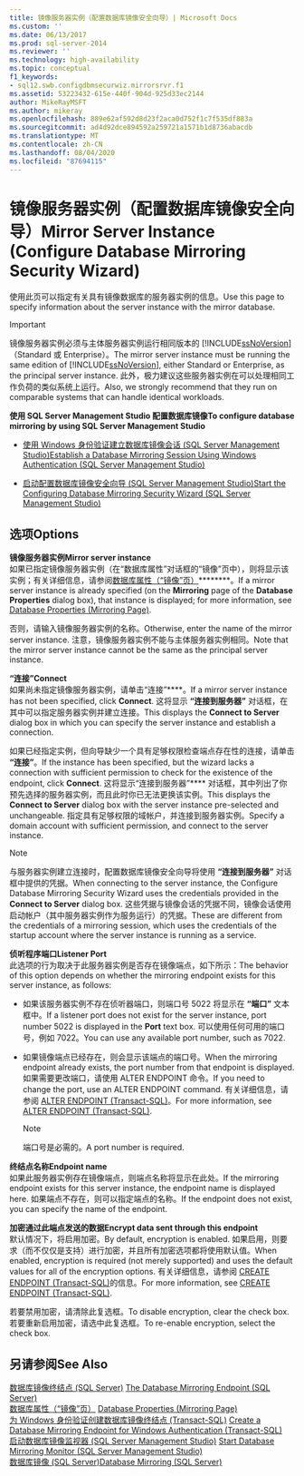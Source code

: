 ```yaml
---
title: 镜像服务器实例（配置数据库镜像安全向导）| Microsoft Docs
ms.custom: ''
ms.date: 06/13/2017
ms.prod: sql-server-2014
ms.reviewer: ''
ms.technology: high-availability
ms.topic: conceptual
f1_keywords:
- sql12.swb.configdbmsecurwiz.mirrorsrvr.f1
ms.assetid: 53223432-615e-440f-904d-925d33ec2144
author: MikeRayMSFT
ms.author: mikeray
ms.openlocfilehash: 889e62af592d8d23f2aca0d752f1c7f535df883a
ms.sourcegitcommit: ad4d92dce894592a259721a1571b1d8736abacdb
ms.translationtype: MT
ms.contentlocale: zh-CN
ms.lasthandoff: 08/04/2020
ms.locfileid: "87694115"
---
```

# <a name="mirror-server-instance-configure-database-mirroring-security-wizard"></a><span data-ttu-id="32490-102">镜像服务器实例（配置数据库镜像安全向导）</span><span class="sxs-lookup"><span data-stu-id="32490-102">Mirror Server Instance (Configure Database Mirroring Security Wizard)</span></span>
  <span data-ttu-id="32490-103">使用此页可以指定有关具有镜像数据库的服务器实例的信息。</span><span class="sxs-lookup"><span data-stu-id="32490-103">Use this page to specify information about the server instance with the mirror database.</span></span>  
  
> [!IMPORTANT]  
>  <span data-ttu-id="32490-104">镜像服务器实例必须与主体服务器实例运行相同版本的 [!INCLUDE[ssNoVersion](../../includes/ssnoversion-md.md)]（Standard 或 Enterprise）。</span><span class="sxs-lookup"><span data-stu-id="32490-104">The mirror server instance must be running the same edition of [!INCLUDE[ssNoVersion](../../includes/ssnoversion-md.md)], either Standard or Enterprise, as the principal server instance.</span></span> <span data-ttu-id="32490-105">此外，极力建议这些服务器实例在可以处理相同工作负荷的类似系统上运行。</span><span class="sxs-lookup"><span data-stu-id="32490-105">Also, we strongly recommend that they run on comparable systems that can handle identical workloads.</span></span>  
  
 <span data-ttu-id="32490-106">**使用 SQL Server Management Studio 配置数据库镜像**</span><span class="sxs-lookup"><span data-stu-id="32490-106">**To configure database mirroring by using SQL Server Management Studio**</span></span>  
  
-   [<span data-ttu-id="32490-107">使用 Windows 身份验证建立数据库镜像会话 (SQL Server Management Studio)</span><span class="sxs-lookup"><span data-stu-id="32490-107">Establish a Database Mirroring Session Using Windows Authentication &#40;SQL Server Management Studio&#41;</span></span>](establish-database-mirroring-session-windows-authentication.md)  
  
-   [<span data-ttu-id="32490-108">启动配置数据库镜像安全向导 (SQL Server Management Studio)</span><span class="sxs-lookup"><span data-stu-id="32490-108">Start the Configuring Database Mirroring Security Wizard &#40;SQL Server Management Studio&#41;</span></span>](start-the-configuring-database-mirroring-security-wizard.md)  
  
## <a name="options"></a><span data-ttu-id="32490-109">选项</span><span class="sxs-lookup"><span data-stu-id="32490-109">Options</span></span>  
 <span data-ttu-id="32490-110">**镜像服务器实例**</span><span class="sxs-lookup"><span data-stu-id="32490-110">**Mirror server instance**</span></span>  
 <span data-ttu-id="32490-111">如果已指定镜像服务器实例（在“数据库属性”对话框的“镜像”页中），则将显示该实例；有关详细信息，请参阅[数据库属性（“镜像”页）](../../relational-databases/databases/database-properties-mirroring-page.md)\*\*\*\*\*\*\*\*。</span><span class="sxs-lookup"><span data-stu-id="32490-111">If a mirror server instance is already specified (on the **Mirroring** page of the **Database Properties** dialog box), that instance is displayed; for more information, see [Database Properties &#40;Mirroring Page&#41;](../../relational-databases/databases/database-properties-mirroring-page.md).</span></span>  
  
 <span data-ttu-id="32490-112">否则，请输入镜像服务器实例的名称。</span><span class="sxs-lookup"><span data-stu-id="32490-112">Otherwise, enter the name of the mirror server instance.</span></span> <span data-ttu-id="32490-113">注意，镜像服务器实例不能与主体服务器实例相同。</span><span class="sxs-lookup"><span data-stu-id="32490-113">Note that the mirror server instance cannot be the same as the principal server instance.</span></span>  
  
 <span data-ttu-id="32490-114">**“连接”**</span><span class="sxs-lookup"><span data-stu-id="32490-114">**Connect**</span></span>  
 <span data-ttu-id="32490-115">如果尚未指定镜像服务器实例，请单击“连接”\*\*\*\*。</span><span class="sxs-lookup"><span data-stu-id="32490-115">If a mirror server instance has not been specified, click **Connect**.</span></span> <span data-ttu-id="32490-116">这将显示 **“连接到服务器”** 对话框，在其中可以指定服务器实例并建立连接。</span><span class="sxs-lookup"><span data-stu-id="32490-116">This displays the **Connect to Server** dialog box in which you can specify the server instance and establish a connection.</span></span>  
  
 <span data-ttu-id="32490-117">如果已经指定实例，但向导缺少一个具有足够权限检查端点存在性的连接，请单击 **“连接”**。</span><span class="sxs-lookup"><span data-stu-id="32490-117">If the instance has been specified, but the wizard lacks a connection with sufficient permission to check for the existence of the endpoint, click **Connect**.</span></span> <span data-ttu-id="32490-118">这将显示“连接到服务器”\*\*\*\* 对话框，其中列出了你预先选择的服务器实例，而且此时你已无法更换该实例。</span><span class="sxs-lookup"><span data-stu-id="32490-118">This displays the **Connect to Server** dialog box with the server instance pre-selected and unchangeable.</span></span> <span data-ttu-id="32490-119">指定具有足够权限的域帐户，并连接到服务器实例。</span><span class="sxs-lookup"><span data-stu-id="32490-119">Specify a domain account with sufficient permission, and connect to the server instance.</span></span>  
  
> [!NOTE]  
>  <span data-ttu-id="32490-120">与服务器实例建立连接时，配置数据库镜像安全向导将使用 **“连接到服务器”** 对话框中提供的凭据。</span><span class="sxs-lookup"><span data-stu-id="32490-120">When connecting to the server instance, the Configure Database Mirroring Security Wizard uses the credentials provided in the **Connect to Server** dialog box.</span></span> <span data-ttu-id="32490-121">这些凭据与镜像会话的凭据不同，镜像会话使用启动帐户（其中服务器实例作为服务运行）的凭据。</span><span class="sxs-lookup"><span data-stu-id="32490-121">These are different from the credentials of a mirroring session, which uses the credentials of the startup account where the server instance is running as a service.</span></span>  
  
 <span data-ttu-id="32490-122">**侦听程序端口**</span><span class="sxs-lookup"><span data-stu-id="32490-122">**Listener Port**</span></span>  
 <span data-ttu-id="32490-123">此选项的行为取决于此服务器实例是否存在镜像端点，如下所示：</span><span class="sxs-lookup"><span data-stu-id="32490-123">The behavior of this option depends on whether the mirroring endpoint exists for this server instance, as follows:</span></span>  
  
-   <span data-ttu-id="32490-124">如果该服务器实例不存在侦听器端口，则端口号 5022 将显示在 **“端口”** 文本框中。</span><span class="sxs-lookup"><span data-stu-id="32490-124">If a listener port does not exist for the server instance, port number 5022 is displayed in the **Port** text box.</span></span> <span data-ttu-id="32490-125">可以使用任何可用的端口号，例如 7022。</span><span class="sxs-lookup"><span data-stu-id="32490-125">You can use any available port number, such as 7022.</span></span>  
  
-   <span data-ttu-id="32490-126">如果镜像端点已经存在，则会显示该端点的端口号。</span><span class="sxs-lookup"><span data-stu-id="32490-126">When the mirroring endpoint already exists, the port number from that endpoint is displayed.</span></span> <span data-ttu-id="32490-127">如果需要更改端口，请使用 ALTER ENDPOINT 命令。</span><span class="sxs-lookup"><span data-stu-id="32490-127">If you need to change the port, use an ALTER ENDPOINT command.</span></span> <span data-ttu-id="32490-128">有关详细信息，请参阅 [ALTER ENDPOINT (Transact-SQL)](/sql/t-sql/statements/alter-endpoint-transact-sql)。</span><span class="sxs-lookup"><span data-stu-id="32490-128">For more information, see [ALTER ENDPOINT &#40;Transact-SQL&#41;](/sql/t-sql/statements/alter-endpoint-transact-sql).</span></span>  
  
    > [!NOTE]  
    >  <span data-ttu-id="32490-129">端口号是必需的。</span><span class="sxs-lookup"><span data-stu-id="32490-129">A port number is required.</span></span>  
  
 <span data-ttu-id="32490-130">**终结点名称**</span><span class="sxs-lookup"><span data-stu-id="32490-130">**Endpoint name**</span></span>  
 <span data-ttu-id="32490-131">如果此服务器实例存在镜像端点，则端点名称将显示在此处。</span><span class="sxs-lookup"><span data-stu-id="32490-131">If the mirroring endpoint exists for this server instance, the endpoint name is displayed here.</span></span> <span data-ttu-id="32490-132">如果端点不存在，则可以指定端点的名称。</span><span class="sxs-lookup"><span data-stu-id="32490-132">If the endpoint does not exist, you can specify the name of the endpoint.</span></span>  
  
 <span data-ttu-id="32490-133">**加密通过此端点发送的数据**</span><span class="sxs-lookup"><span data-stu-id="32490-133">**Encrypt data sent through this endpoint**</span></span>  
 <span data-ttu-id="32490-134">默认情况下，将启用加密。</span><span class="sxs-lookup"><span data-stu-id="32490-134">By default, encryption is enabled.</span></span> <span data-ttu-id="32490-135">如果启用，则要求（而不仅仅是支持）进行加密，并且所有加密选项都将使用默认值。</span><span class="sxs-lookup"><span data-stu-id="32490-135">When enabled, encryption is required (not merely supported) and uses the default values for all of the encryption options.</span></span> <span data-ttu-id="32490-136">有关详细信息，请参阅 [CREATE ENDPOINT (Transact-SQL)](/sql/t-sql/statements/create-endpoint-transact-sql)的信息。</span><span class="sxs-lookup"><span data-stu-id="32490-136">For more information, see [CREATE ENDPOINT &#40;Transact-SQL&#41;](/sql/t-sql/statements/create-endpoint-transact-sql).</span></span>  
  
 <span data-ttu-id="32490-137">若要禁用加密，请清除此复选框。</span><span class="sxs-lookup"><span data-stu-id="32490-137">To disable encryption, clear the check box.</span></span> <span data-ttu-id="32490-138">若要重新启用加密，请选中此复选框。</span><span class="sxs-lookup"><span data-stu-id="32490-138">To re-enable encryption, select the check box.</span></span>  
  
## <a name="see-also"></a><span data-ttu-id="32490-139">另请参阅</span><span class="sxs-lookup"><span data-stu-id="32490-139">See Also</span></span>  
 <span data-ttu-id="32490-140">[数据库镜像终结点 (SQL Server)](the-database-mirroring-endpoint-sql-server.md) </span><span class="sxs-lookup"><span data-stu-id="32490-140">[The Database Mirroring Endpoint &#40;SQL Server&#41;](the-database-mirroring-endpoint-sql-server.md) </span></span>  
 <span data-ttu-id="32490-141">[数据库属性（“镜像”页）](../../relational-databases/databases/database-properties-mirroring-page.md) </span><span class="sxs-lookup"><span data-stu-id="32490-141">[Database Properties &#40;Mirroring Page&#41;](../../relational-databases/databases/database-properties-mirroring-page.md) </span></span>  
 <span data-ttu-id="32490-142">[为 Windows 身份验证创建数据库镜像终结点 (Transact-SQL)](create-a-database-mirroring-endpoint-for-windows-authentication-transact-sql.md) </span><span class="sxs-lookup"><span data-stu-id="32490-142">[Create a Database Mirroring Endpoint for Windows Authentication &#40;Transact-SQL&#41;](create-a-database-mirroring-endpoint-for-windows-authentication-transact-sql.md) </span></span>  
 <span data-ttu-id="32490-143">[启动数据库镜像监视器 (SQL Server Management Studio)](../database-mirroring/start-database-mirroring-monitor-sql-server-management-studio.md) </span><span class="sxs-lookup"><span data-stu-id="32490-143">[Start Database Mirroring Monitor &#40;SQL Server Management Studio&#41;](../database-mirroring/start-database-mirroring-monitor-sql-server-management-studio.md) </span></span>  
 [<span data-ttu-id="32490-144">数据库镜像 (SQL Server)</span><span class="sxs-lookup"><span data-stu-id="32490-144">Database Mirroring &#40;SQL Server&#41;</span></span>](database-mirroring-sql-server.md)  
  
  

